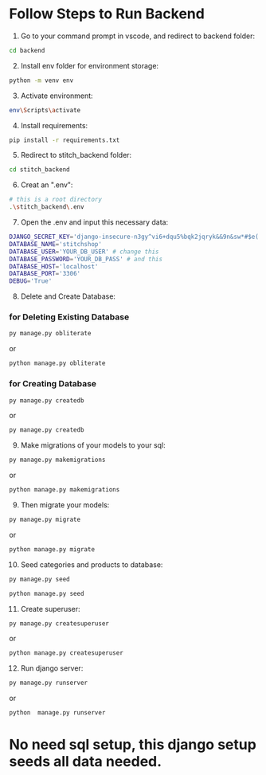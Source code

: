 # Follow Steps to Run Backend

1. Go to your command prompt in vscode, and redirect to backend folder:
```bash
cd backend
```

2. Install env folder for environment storage:
```bash
python -m venv env
```

3. Activate environment:
```bash
env\Scripts\activate
```

4. Install requirements:
```bash
pip install -r requirements.txt
```

5. Redirect to stitch_backend folder:
```bash
cd stitch_backend
```

6. Creat an ".env":
```bash
# this is a root directory
.\stitch_backend\.env
```

7. Open the .env and input this necessary data:
```bash
DJANGO_SECRET_KEY='django-insecure-n3gy^vi6+dqu5%bqk2jqryk&&9n&sw*#$e(!q&!3!3)+nkus1i'
DATABASE_NAME='stitchshop'
DATABASE_USER='YOUR_DB_USER' # change this
DATABASE_PASSWORD='YOUR_DB_PASS' # and this
DATABASE_HOST='localhost'
DATABASE_PORT='3306'
DEBUG='True'
```

8. Delete and Create Database:
### for Deleting Existing Database
```bash
py manage.py obliterate
```
or
```bash
python manage.py obliterate
```

### for Creating Database
```bash
py manage.py createdb
```
or
```bash
py manage.py createdb
```

9. Make migrations of your models to your sql:
```bash
py manage.py makemigrations
```
or
```bash
python manage.py makemigrations
```

9. Then migrate your models:
```bash
py manage.py migrate
```
or
```bash
python manage.py migrate
```

10. Seed categories and products to database:
```bash
py manage.py seed
```
```bash
python manage.py seed
```

11. Create superuser:
```bash
py manage.py createsuperuser
```
or
```bash
python manage.py createsuperuser
```

12. Run django server:
```bash
py manage.py runserver
```
or
```bash
python  manage.py runserver
```

# No need sql setup, this django setup seeds all data needed.